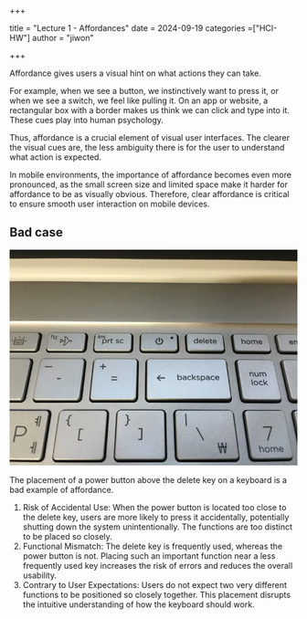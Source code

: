 +++

title = "Lecture 1 - Affordances"
date = 2024-09-19
categories =["HCI-HW"]
author = "jiwon"

+++

Affordance gives users a visual hint on what actions they can take.

For example, when we see a button, we instinctively want to press it, or when we see a switch, we feel like pulling it. On an app or website, a rectangular box with a border makes us think we can click and type into it. These cues play into human psychology.

Thus, affordance is a crucial element of visual user interfaces. The clearer the visual cues are, the less ambiguity there is for the user to understand what action is expected.

In mobile environments, the importance of affordance becomes even more pronounced, as the small screen size and limited space make it harder for affordance to be as visually obvious. Therefore, clear affordance is critical to ensure smooth user interaction on mobile devices.

## Bad case
![Keyboard](keyboeard.jpg)

The placement of a power button above the delete key on a keyboard is a bad example of affordance. 

1.	Risk of Accidental Use: When the power button is located too close to the delete key, users are more likely to press it accidentally, potentially shutting down the system unintentionally. The functions are too distinct to be placed so closely.
2.	Functional Mismatch: The delete key is frequently used, whereas the power button is not. Placing such an important function near a less frequently used key increases the risk of errors and reduces the overall usability.
3.	Contrary to User Expectations: Users do not expect two very different functions to be positioned so closely together. This placement disrupts the intuitive understanding of how the keyboard should work.


